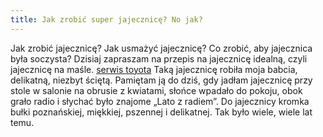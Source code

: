 ```yaml
---
title: Jak zrobić super jajecznicę? No jak?
---
```

Jak zrobić jajecznicę? Jak usmażyć jajecznicę? Co zrobić, aby jajecznica była soczysta? Dzisiaj zapraszam na przepis na jajecznicę idealną, czyli jajecznicę na maśle. <a href="http://www.toyota-jaworski-wloclawek.tk">serwis toyota</a> Taką jajecznicę robiła moja babcia, delikatną, niezbyt ściętą. Pamiętam ją do dziś, gdy jadłam jajecznicę przy stole w salonie na obrusie z kwiatami, słońce wpadało do pokoju, obok grało radio i słychać było znajome „Lato z radiem”. Do jajecznicy kromka bułki poznańskiej, miękkiej, pszennej i delikatnej. Tak było wiele, wiele lat temu.
